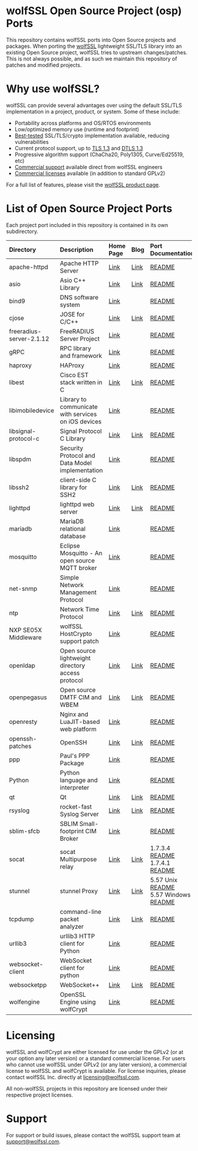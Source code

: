 # wolfSSL Open Source Project (osp) Ports

This repository contains wolfSSL ports into Open Source projects and packages. When porting the [wolfSSL](https://www.wolfssl.com/products/wolfssl/) lightweight SSL/TLS library into an existing Open Source project, wolfSSL tries to upstream changes/patches. This is not always possible, and as such we maintain this repository of patches and modified projects.

# Why use wolfSSL?

wolfSSL can provide several advantages over using the default SSL/TLS implementation in a project, product, or system. Some of these include:

* Portability across platforms and OS/RTOS environments
* Low/optimized memory use (runtime and footprint)
* [Best-tested](https://www.wolfssl.com/overview-of-testing-in-wolfssl/) SSL/TLS/crypto implementation available, reducing vulnerabilities
* Current protocol support, up to [TLS 1.3](https://www.wolfssl.com/tls13) and [DTLS 1.3](https://www.wolfssl.com/whats-new-dtls-1-3/)
* Progressive algorithm support (ChaCha20, Poly1305, Curve/Ed25519, etc)
* [Commercial support](https://www.wolfssl.com/products/support-and-maintenance/) available direct from wolfSSL engineers
* [Commercial licenses](https://www.wolfssl.com/license/) available (in addition to standard GPLv2)

For a full list of features, please visit the [wolfSSL product page](https://www.wolfssl.com/products/wolfssl/).

# List of Open Source Project Ports

Each project port included in this repository is contained in its own subdirectory.

| Directory | Description | Home Page | Blog | Port Documentation |
| :--- | :--- | :--- | :--- | :--- |
| apache-httpd | Apache HTTP Server | [Link](https://httpd.apache.org/) | [Link](https://www.wolfssl.com/support-apache-httpd-2-4-46-2/) | [README](./apache-httpd/README.md) |
| asio | Asio C++ Library | [Link](http://think-async.com/Asio/) | [Link](https://www.wolfssl.com/wolfssl-support-asio-boost-asio-c-libraries/) | [README](./asio/asio/README) |
| bind9 | DNS software system | [Link](https://bind9.net/) | | [README](./bind9/README) |
| cjose | JOSE for C/C++ | [Link](https://github.com/cisco/cjose) | [Link](https://www.wolfssl.com/wolfssl-cisco-cjose-port/) | [README](./cjose/README) |
| freeradius-server-2.1.12 | FreeRADIUS Server Project | [Link](https://freeradius.org/) | | [README](./freeradius-server-2.1.12/README) |
| gRPC | RPC library and framework | [Link](https://grpc.io/) | | [README](./grpc/README) |
| haproxy | HAProxy | [Link](https://www.haproxy.org/) |  | [README](./haproxy/README) |
| libest | Cisco EST stack written in C | [Link](https://github.com/cisco/libest) | [Link](https://www.wolfssl.com/wolfssl-cisco-libest-port/) | [README](./libest/README) |
| libimobiledevice | Library to communicate with services on iOS devices | [Link](https://libimobiledevice.org/) | | [README](./libimobiledevice/README) |
| libsignal-protocol-c | Signal Protocol C Library | [Link](https://github.com/signalapp/libsignal-protocol-c) | [Link](https://www.wolfssl.com/wolfssl-use-with-signal/) | [README](./libsignal-protocol-c/README.md) |
| libspdm | Security Protocol and Data Model implementation | [Link](https://github.com/DMTF/libspdm) | | [README](./libspdm/1.0.0/README.md) |
| libssh2 | client-side C library for SSH2 | [Link](https://www.libssh2.org/) | [Link](https://www.wolfssl.com/open-source-project-ports-libssh2/) | [README](./libssh2/1.9.0/README.md) |
| lighttpd | lighttpd web server | [Link](https://www.lighttpd.net/) | [Link](https://www.wolfssl.com/lighttpd-support-wolfssl/) | [README](./lighttpd/README) |
| mariadb | MariaDB relational database | [Link](https://mariadb.org/) | | [README](./mariadb/10.5.11/README.md) |
| mosquitto | Eclipse Mosquitto - An open source MQTT broker | [Link](https://mosquitto.org/) | | [README](./mosquitto/README.md) |
| net-snmp | Simple Network Management Protocol | [Link](http://www.net-snmp.org/) | | [README](./net-snmp/README.md) |
| ntp | Network Time Protocol | [Link](http://www.ntp.org/) | [Link](https://www.wolfssl.com/open-source-project-ports-ntp/) | [README](./ntp/4.2.8p15/README.md) |
| NXP SE05X Middleware | wolfSSL HostCrypto support patch | [Link](https://www.nxp.com/products/security-and-authentication/authentication/edgelock-se050-plug-trust-secure-element-family-enhanced-iot-security-with-high-flexibility:SE050) | | [README](./nxp-se05x-middleware/README.md) |
| openldap | Open source lightweight directory access protocol | [Link](https://www.openldap.org/) | [Link](https://www.wolfssl.com/open-source-project-ports-openldap/) | [README](./openldap/2.4.47/README.md) |
| openpegasus  | Open source DMTF CIM and WBEM | [Link](https://collaboration.opengroup.org/pegasus/) | [Link](https://www.wolfssl.com/openpegasus-port-support-added-wolfssl/) | [README](./openpegasus/2.14.1/README.md) |
| openresty | Nginx and LuaJIT-based web platform | [Link](https://openresty.org/en/) | | [README](./openresty/INSTRUCTIONS.md) |
| openssh-patches | OpenSSH | [Link](https://www.openssh.com/) | [Link](https://www.wolfssl.com/wolfssl-openssh-expanded-openssl-compatibility/) | [README](./openssh-patches/README) |
| ppp | Paul's PPP Package | [Link](https://ppp.samba.org/) | | [README](./ppp/README) |
| Python | Python language and interpreter | [Link](https://www.python.org/) | | [README](./Python/README.txt) |
| qt | Qt | [Link](https://www.qt.io/) | [Link](https://www.wolfssl.com/building-qt-with-wolfssl/) | [README](./qt/README.md) |
| rsyslog | rocket-fast Syslog Server | [Link](https://www.rsyslog.com/) | [Link](https://www.wolfssl.com/wolfssl-ported-rsyslog-8-2106-0/) | [README](./rsyslog/8.2106.0/README.md) |
| sblim-sfcb | SBLIM Small-footprint CIM Broker | [Link](http://sblim.sourceforge.net/wiki/index.php/Sfcb) | | [README](./sblim-sfcb/1.4.9/README.md) |
| socat | socat Multipurpose relay | [Link](http://www.dest-unreach.org/socat/) | [Link](https://www.wolfssl.com/open-source-project-ports-socat/) | 1.7.3.4 [README](./socat/1.7.3.4/README.md)<br/>1.7.4.1 [README](./socat/1.7.4.1/README.md) |
| stunnel | stunnel Proxy | [Link](https://www.stunnel.org/) | [Link](https://www.wolfssl.com/securing-stunnel-tls-1-3/) | 5.57 Unix [README](./stunnel/5.57/README_UNIX.md)<br/>5.57 Windows [README](./stunnel/5.57/README_WIN.md) |
| tcpdump | command-line packet analyzer | [Link](https://www.tcpdump.org/) | [Link](https://www.wolfssl.com/open-source-project-ports-tcpdump/) | [README](./tcpdump/4.9.3/README.md) |
| urllib3 | urllib3 HTTP client for Python | [Link](https://github.com/urllib3/urllib3) | | [README](./urllib3/README.rst) |
| websocket-client | WebSocket client for python | [Link](https://github.com/websocket-client/websocket-client) | | [README](./websocket-client/README.rst) |
| websocketpp | WebSocket++ | [Link](https://www.zaphoyd.com/projects/websocketpp/) | [Link](https://www.wolfssl.com/building-websocket-wolfssl-support/) | [README](websocketpp/readme.md) |
| wolfengine | OpenSSL Engine using wolfCrypt | [Link](https://github.com/wolfSSL/wolfEngine) | | [README](./wolfengine/README.md) |

# Licensing

wolfSSL and wolfCrypt are either licensed for use under the GPLv2 (or at your option any later version) or a standard commercial license. For users who cannot use wolfSSL under GPLv2 (or any later version), a commercial license to wolfSSL and wolfCrypt is available. For license inquiries, please contact wolfSSL Inc. directly at licensing@wolfssl.com.

All non-wolfSSL projects in this repository are licensed under their respective project licenses.

# Support

For support or build issues, please contact the wolfSSL support team at support@wolfssl.com.
